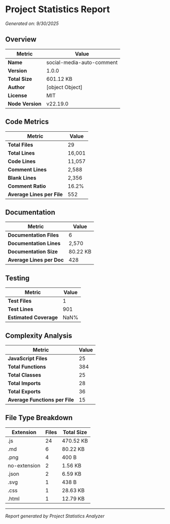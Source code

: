 # Project Statistics Report

*Generated on: 9/30/2025*

## Overview

| Metric | Value |
|--------|--------|
| **Name** | social-media-auto-comment |
| **Version** | 1.0.0 |
| **Total Size** | 601.12 KB |
| **Author** | [object Object] |
| **License** | MIT |
| **Node Version** | v22.19.0 |

## Code Metrics

| Metric | Value |
|--------|--------|
| **Total Files** | 29 |
| **Total Lines** | 16,001 |
| **Code Lines** | 11,057 |
| **Comment Lines** | 2,588 |
| **Blank Lines** | 2,356 |
| **Comment Ratio** | 16.2% |
| **Average Lines per File** | 552 |

## Documentation

| Metric | Value |
|--------|--------|
| **Documentation Files** | 6 |
| **Documentation Lines** | 2,570 |
| **Documentation Size** | 80.22 KB |
| **Average Lines per Doc** | 428 |

## Testing

| Metric | Value |
|--------|--------|
| **Test Files** | 1 |
| **Test Lines** | 901 |
| **Estimated Coverage** | NaN% |

## Complexity Analysis

| Metric | Value |
|--------|--------|
| **JavaScript Files** | 25 |
| **Total Functions** | 384 |
| **Total Classes** | 25 |
| **Total Imports** | 28 |
| **Total Exports** | 36 |
| **Average Functions per File** | 15 |

## File Type Breakdown

| Extension | Files | Total Size |
|-----------|--------|------------|
| .js | 24 | 470.52 KB |
| .md | 6 | 80.22 KB |
| .png | 4 | 400 B |
| no-extension | 2 | 1.56 KB |
| .json | 2 | 6.59 KB |
| .svg | 1 | 438 B |
| .css | 1 | 28.63 KB |
| .html | 1 | 12.79 KB |

---

*Report generated by Project Statistics Analyzer*
